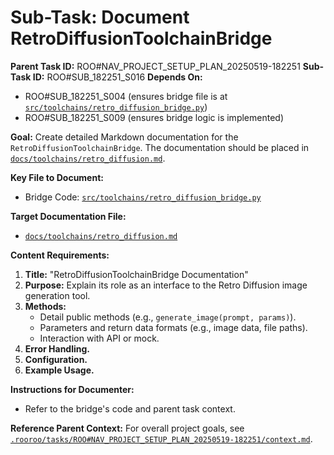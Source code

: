 # Sub-Task: Document RetroDiffusionToolchainBridge

**Parent Task ID:** ROO#NAV_PROJECT_SETUP_PLAN_20250519-182251
**Sub-Task ID:** ROO#SUB_182251_S016
**Depends On:**
*   ROO#SUB_182251_S004 (ensures bridge file is at [`src/toolchains/retro_diffusion_bridge.py`](src/toolchains/retro_diffusion_bridge.py))
*   ROO#SUB_182251_S009 (ensures bridge logic is implemented)

**Goal:**
Create detailed Markdown documentation for the `RetroDiffusionToolchainBridge`. The documentation should be placed in [`docs/toolchains/retro_diffusion.md`](docs/toolchains/retro_diffusion.md).

**Key File to Document:**
*   Bridge Code: [`src/toolchains/retro_diffusion_bridge.py`](src/toolchains/retro_diffusion_bridge.py)

**Target Documentation File:**
*   [`docs/toolchains/retro_diffusion.md`](docs/toolchains/retro_diffusion.md)

**Content Requirements:**
1.  **Title:** "RetroDiffusionToolchainBridge Documentation"
2.  **Purpose:** Explain its role as an interface to the Retro Diffusion image generation tool.
3.  **Methods:**
    *   Detail public methods (e.g., `generate_image(prompt, params)`).
    *   Parameters and return data formats (e.g., image data, file paths).
    *   Interaction with API or mock.
4.  **Error Handling.**
5.  **Configuration.**
6.  **Example Usage.**

**Instructions for Documenter:**
*   Refer to the bridge's code and parent task context.

**Reference Parent Context:**
For overall project goals, see [`.rooroo/tasks/ROO#NAV_PROJECT_SETUP_PLAN_20250519-182251/context.md`](.rooroo/tasks/ROO#NAV_PROJECT_SETUP_PLAN_20250519-182251/context.md).